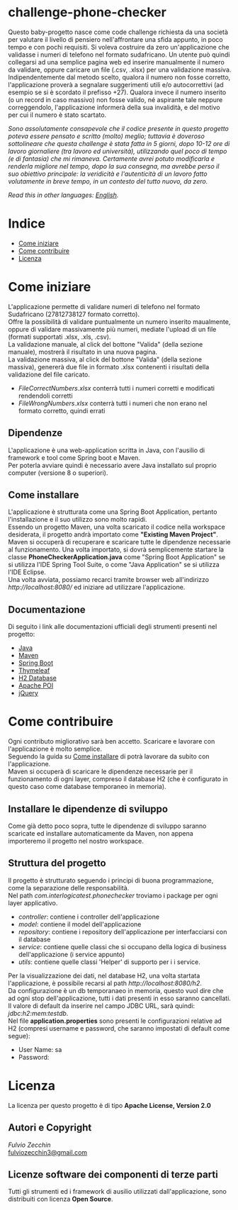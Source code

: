 # challenge-phone-checker

Questo baby-progetto nasce come code challenge richiesta da una società per valutare il livello di pensiero nell'affrontare una sfida appunto, in poco tempo e con pochi requisiti.
Si voleva costruire da zero un'applicazione che validasse i numeri di telefono nel formato sudafricano.
Un utente può quindi collegarsi ad una semplice pagina web ed inserire manualmente il numero da validare, oppure caricare un file (.csv, .xlsx) per una validazione massiva.
Indipendentemente dal metodo scelto, qualora il numero non fosse corretto, l'applicazione proverà a segnalare suggerimenti utili e/o autocorrettivi (ad esempio se si è scordato il prefisso +27).
Qualora invece il numero inserito (o un record in caso massivo) non fosse valido, né aspirante tale neppure correggendolo, l'applicazione informerà della sua invalidità, e del motivo per cui il numero è stato scartato.


*Sono assolutamente consapevole che il codice presente in questo progetto poteva essere pensato e scritto (molto) meglio; tuttavia è doveroso sottolineare che questa challenge è stata fatta in 5 giorni, dopo 10-12 ore di lavoro giornaliere (tra lavoro ed università), utilizzando quel poco di tempo (e di fantasia) che mi rimaneva.
Certamente avrei potuto modificarla e renderla migliore nel tempo, dopo la sua consegna, ma avrebbe perso il suo obiettivo principale: la veridicità e l'autenticità di un lavoro fatto volutamente in breve tempo, in un contesto del tutto nuovo, da zero.*



*Read this in other languages: [English](README.EN.md).*

# Indice

- [Come iniziare](#come-iniziare)
- [Come contribuire](#come-contribuire)
- [Licenza](#licenza)

# Come iniziare
L'applicazione permette di validare numeri di telefono nel formato Sudafricano (27812738127 formato corretto).  
Offre la possibilità di validare puntualmente un numero inserito maualmente, oppure di validare massivamente
più numeri, mediate l'upload di un file (formati supportati .xlsx, .xls, .csv).  
La validazione manuale, al click del bottone "Valida" (della sezione manuale), mostrerà il risultato in una nuova pagina.  
La validazione massiva, al click del bottone "Valida" (della sezione massiva), genererà due file in formato .xlsx
contenenti i risultati della validazione del file caricato.  
* *FileCorrectNumbers.xlsx* conterrà tutti i numeri corretti e modificati rendendoli corretti  
* *FileWrongNumbers.xlsx* conterrà tutti i numeri che non erano nel formato corretto, quindi errati

## Dipendenze
L'applicazione è una web-application scritta in Java, con l'ausilio di framework e tool come Spring boot e
Maven.  
Per poterla avviare quindi è necessario avere Java installato sul proprio computer (versione 8 o superiori).
## Come installare
L'applicazione è strutturata come una Spring Boot Application, pertanto l'installazione e il suo utilizzo sono molto rapidi.  
Essendo un progetto Maven, una volta scaricato il codice nella workspace desiderata, il progetto andrà importato come
**"Existing Maven Project"**.  
Maven si occuperà di recuperare e scaricare tutte le dipendenze necessarie al funzionamento.
Una volta importato, si dovrà semplicemente startare la classe **PhoneCheckerApplication.java** come
"Spring Boot Application" se si utilizza l'IDE Spring Tool Suite, o come "Java Application" se si utilizza
l'IDE Eclipse.  
Una volta avviata, possiamo recarci tramite browser web all'indirizzo *http://localhost:8080/*
ed iniziare ad utilizzare l'applicazione.

## Documentazione
Di seguito i link alle documentazioni ufficiali degli strumenti presenti nel progetto:  
* [Java](https://docs.oracle.com/en/java/ "Java Documentation")   
* [Maven](https://maven.apache.org/guides/ "Maven Documentation")    
* [Spring Boot](https://docs.spring.io/spring-boot/docs/current/reference/htmlsingle/ "Spring Boot Documentation")    
* [Thymeleaf](https://www.thymeleaf.org/documentation.html "Thymeleaf Documentation")    
* [H2 Database](https://www.h2database.com/html/main.html "H2 Documentation")  
* [Apache POI](https://poi.apache.org/apidocs/index.html "Apache POI Documentation")  
* [jQuery](https://api.jquery.com/ "jQuery Documentation")  

# Come contribuire
Ogni contributo migliorativo sarà ben accetto. Scaricare e lavorare con l'applicazione è molto semplice.  
Seguendo la guida su [Come installare](#come-installare) di potrà lavorare da subito con l'applicazione.  
Maven si occuperà di scaricare le dipendenze necessarie per il funzionamento di ogni layer, compreso il database
H2 (che è configurato in questo caso come database temporaneo in memoria).  

## Installare le dipendenze di sviluppo
Come già detto poco sopra, tutte le dipendenze di sviluppo saranno scaricate ed installare automaticamente
da Maven, non appena importeremo il progetto nel nostro workspace.  

## Struttura del progetto
Il progetto è strutturato seguendo i principi di buona programmazione, come la separazione delle responsabilità.  
Nel path *com.interlogicatest.phonechecker* troviamo i package per ogni layer applicativo.  
* *controller*: contiene i controller dell'applicazione  
* *model*: contiene il model dell'applicazione  
* *repository*: contiene i repository dell'applicazione per interfacciarsi con il database  
* *service*: contiene quelle classi che si occupano della logica di business dell'applicazione (i service appunto)  
* *utils*: contiene quelle classi 'Helper' di supporto per i i service.  

Per la visualizzazione dei dati, nel database H2, una volta startata l'applicazione,
è possibile recarsi al path *http://localhost:8080/h2*.  
Da configurazione è un db temporanaeo in memoria, questo vuol dire che ad ogni stop dell'applicazione,
tutti i dati presenti in esso saranno cancellati.  
Il valore di default da inserire nel campo JDBC URL, sarà quindi: *jdbc:h2:mem:testdb*.    
Nel file **application.properties** sono presenti le configurazioni relative ad H2 (compresi username
e password, che saranno impostati di default come segue):  
* User Name: sa  
* Password:    

# Licenza 
La licenza per questo progetto è di tipo **Apache License, Version 2.0**  

## Autori e Copyright
*Fulvio Zecchin*  
fulviozecchin3@gmail.com

## Licenze software dei componenti di terze parti
Tutti gli strumenti ed i framework di ausilio utilizzati dall'applicazione, sono distribuiti con licenza **Open Source**.  
